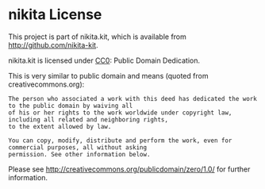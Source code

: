 # nikita License

This project is part of nikita.kit, which is available from http://github.com/nikita-kit.

nikita.kit is licensed under [CC0](http://creativecommons.org/publicdomain/zero/1.0/): Public Domain Dedication.

This is very similar to public domain and means (quoted from creativecommons.org):

    The person who associated a work with this deed has dedicated the work to the public domain by waiving all
    of his or her rights to the work worldwide under copyright law, including all related and neighboring rights,
    to the extent allowed by law.

    You can copy, modify, distribute and perform the work, even for commercial purposes, all without asking
    permission. See other information below.

Please see http://creativecommons.org/publicdomain/zero/1.0/ for further information.
